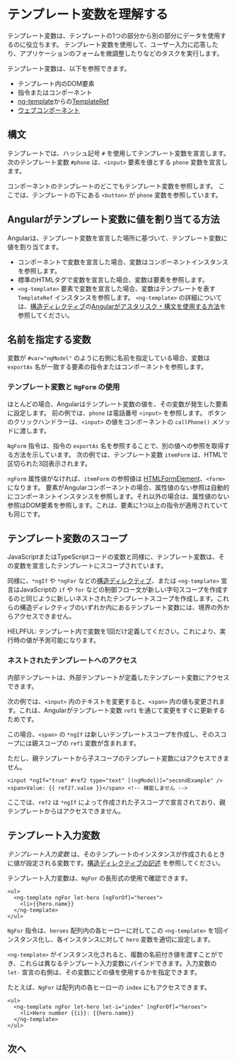 # テンプレート変数を理解する

テンプレート変数は、テンプレートの1つの部分から別の部分にデータを使用するのに役立ちます。
テンプレート変数を使用して、ユーザー入力に応答したり、アプリケーションのフォームを微調整したりなどのタスクを実行します。

テンプレート変数は、以下を参照できます。

* テンプレート内のDOM要素
* 指令またはコンポーネント
* [ng-template](api/core/ng-template)からの[TemplateRef](api/core/TemplateRef)
* <a href="https://developer.mozilla.org/docs/Web/Web_Components" title="MDN: Web Components">ウェブコンポーネント</a>

## 構文

テンプレートでは、ハッシュ記号 `#` を使用してテンプレート変数を宣言します。
次のテンプレート変数 `#phone` は、`<input>` 要素を値とする `phone` 変数を宣言します。

<docs-code path="adev/src/content/examples/template-reference-variables/src/app/app.component.html" visibleRegion="ref-var" header="src/app/app.component.html"/>

コンポーネントのテンプレートのどこでもテンプレート変数を参照します。
ここでは、テンプレートの下にある `<button>` が `phone` 変数を参照しています。

<docs-code path="adev/src/content/examples/template-reference-variables/src/app/app.component.html" visibleRegion="ref-phone" header="src/app/app.component.html"/>

## Angularがテンプレート変数に値を割り当てる方法

Angularは、テンプレート変数を宣言した場所に基づいて、テンプレート変数に値を割り当てます。

* コンポーネントで変数を宣言した場合、変数はコンポーネントインスタンスを参照します。
* 標準のHTMLタグで変数を宣言した場合、変数は要素を参照します。
* `<ng-template>` 要素で変数を宣言した場合、変数はテンプレートを表す `TemplateRef` インスタンスを参照します。
  `<ng-template>` の詳細については、[構造ディレクティブ](guide/directives/structural-directives)の[Angularがアスタリスク `*` 構文を使用する方法](guide/directives/structural-directives#asterisk)を参照してください。

## 名前を指定する変数

変数が `#var="ngModel"` のように右側に名前を指定している場合、変数は `exportAs` 名が一致する要素の指令またはコンポーネントを参照します。
<!-- この後半の意味は？^^ もっと詳しく説明できますか？ 実行可能な例を見ることができますか？ -kw -->

### テンプレート変数と `NgForm` の使用

ほとんどの場合、Angularはテンプレート変数の値を、その変数が発生した要素に設定します。
前の例では、`phone` は電話番号 `<input>` を参照します。
ボタンのクリックハンドラーは、`<input>` の値をコンポーネントの `callPhone()` メソッドに渡します。

`NgForm` 指令は、指令の `exportAs` 名を参照することで、別の値への参照を取得する方法を示しています。
次の例では、テンプレート変数 `itemForm` は、HTMLで区切られた3回表示されます。

<docs-code path="adev/src/content/examples/template-reference-variables/src/app/app.component.html" visibleRegion="ngForm" header="src/app/hero-form.component.html"/>

`ngForm` 属性値がなければ、`itemForm` の参照値は
[HTMLFormElement](https://developer.mozilla.org/ja/docs/Web/API/HTMLFormElement)、`<form>` になります。
要素がAngularコンポーネントの場合、属性値のない参照は自動的にコンポーネントインスタンスを参照します。それ以外の場合は、属性値のない参照はDOM要素を参照します。これは、要素に1つ以上の指令が適用されていても同じです。
<!-- What is the train of thought from talking about a form element to the difference between a component and a directive? Why is the component directive conversation relevant here?  -kw I agree -alex -->

## テンプレート変数のスコープ

JavaScriptまたはTypeScriptコードの変数と同様に、テンプレート変数は、その変数を宣言したテンプレートにスコープされています。

同様に、`*ngIf` や `*ngFor` などの[構造ディレクティブ](guide/directives)、または `<ng-template>` 宣言はJavaScriptの `if` や `for` などの制御フロー文が新しい字句スコープを作成するのと同じように新しいネストされたテンプレートスコープを作成します。これらの構造ディレクティブのいずれか内にあるテンプレート変数には、境界の外からアクセスできません。

HELPFUL: テンプレート内で変数を1回だけ定義してください。これにより、実行時の値が予測可能になります。

### ネストされたテンプレートへのアクセス

内部テンプレートは、外部テンプレートが定義したテンプレート変数にアクセスできます。

次の例では、`<input>` 内のテキストを変更すると、`<span>` 内の値も変更されます。これは、Angularがテンプレート変数 `ref1` を通じて変更をすぐに更新するためです。

<docs-code path="adev/src/content/examples/template-reference-variables/src/app/app.component.html" visibleRegion="template-ref-vars-scope1" header="src/app/app.component.html"/>

この場合、`<span>` の `*ngIf` は新しいテンプレートスコープを作成し、そのスコープには親スコープの `ref1` 変数が含まれます。

ただし、親テンプレートから子スコープのテンプレート変数にはアクセスできません。

```angular-html
<input *ngIf="true" #ref2 type="text" [(ngModel)]="secondExample" />
<span>Value: {{ ref2?.value }}</span> <!-- 機能しません -->
```

ここでは、`ref2` は `*ngIf` によって作成された子スコープで宣言されており、親テンプレートからはアクセスできません。

## テンプレート入力変数

_テンプレート入力変数_ は、そのテンプレートのインスタンスが作成されるときに値が設定される変数です。[構造ディレクティブの記述](guide/directives/structural-directives) を参照してください。

テンプレート入力変数は、`NgFor` の長形式の使用で確認できます。

```angular-html
<ul>
  <ng-template ngFor let-hero [ngForOf]="heroes">
    <li>{{hero.name}}
  </ng-template>
</ul>
```

`NgFor` 指令は、`heroes` 配列内の各ヒーローに対してこの `<ng-template>` を1回インスタンス化し、各インスタンスに対して `hero` 変数を適切に設定します。

`<ng-template>` がインスタンス化されると、複数の名前付き値を渡すことができ、これらは異なるテンプレート入力変数にバインドできます。入力変数の `let-` 宣言の右側は、その変数にどの値を使用するかを指定できます。

たとえば、`NgFor` は配列内の各ヒーローの `index` にもアクセスできます。

```angular-html
<ul>
  <ng-template ngFor let-hero let-i="index" [ngForOf]="heroes">
    <li>Hero number {{i}}: {{hero.name}}
  </ng-template>
</ul>
```

## 次へ

<docs-pill-row>
  <docs-pill href="guide/directives/structural-directives" title="構造ディレクティブを作る"/>
</docs-pill-row>

